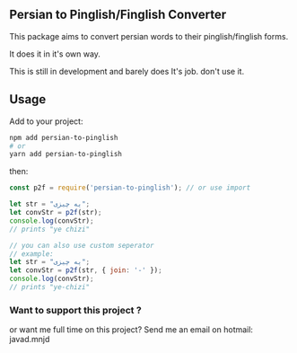 ## Persian to Pinglish/Finglish Converter

This package aims to convert persian words to their pinglish/finglish forms.

It does it in it's own way.

This is still in development and barely does It's job. don't use it.

## Usage

Add to your project:

```bash
npm add persian-to-pinglish
# or
yarn add persian-to-pinglish
```

then:

```js
const p2f = require('persian-to-pinglish'); // or use import

let str = "یه چیزی";
let convStr = p2f(str);
console.log(convStr); 
// prints "ye chizi"

// you can also use custom seperator
// example:
let str = "یه چیزی";
let convStr = p2f(str, { join: '-' });
console.log(convStr); 
// prints "ye-chizi"
```

### Want to support this project ?

or want me full time on this project?
Send me an email on hotmail: javad.mnjd
